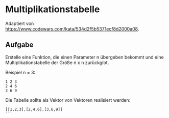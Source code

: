# Multiplikationstabelle

Adaptiert von https://www.codewars.com/kata/534d2f5b5371ecf8d2000a08.

## Aufgabe

Erstelle eine Funktion, die einen Parameter n übergeben bekommt und eine
Multiplikationstabelle der Größe n x n zurückgibt.

Beispiel n = 3:

```
1 2 3
2 4 6
3 6 9
```

Die Tabelle sollte als Vektor von Vektoren realisiert werden:

````
[[1,2,3],[2,4,6],[3,6,9]]
```
